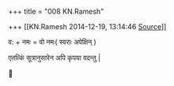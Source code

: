 +++
title = "008 KN.Ramesh"

+++
[[KN.Ramesh	2014-12-19, 13:14:46 [Source](https://groups.google.com/g/samskrita/c/VY0qzRQDI-M)]]



व: + नमः = वो नमः( स्वराः अपेक्षिन् )  

  

एतत्किं सूत्रानुसारेन अपि कृपया वदन्तु \|



